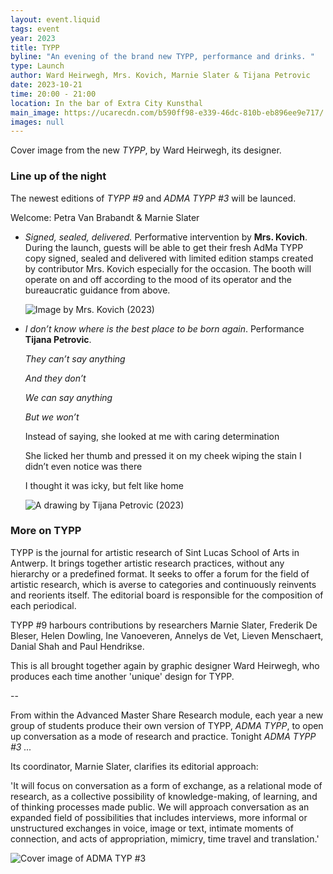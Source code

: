 ```yaml
---
layout: event.liquid
tags: event
year: 2023
title: TYPP
byline: "An evening of the brand new TYPP, performance and drinks. "
type: Launch
author: Ward Heirwegh, Mrs. Kovich, Marnie Slater & Tijana Petrovic
date: 2023-10-21
time: 20:00 - 21:00
location: In the bar of Extra City Kunsthal
main_image: https://ucarecdn.com/b590ff98-e339-46dc-810b-eb896ee9e717/
images: null
---
```

Cover image from the new *TYPP*, by Ward Heirwegh, its designer.

### Line up of the night

The newest editions of *TYPP #9* and *ADMA TYPP #3* will be launced. 

Welcome: Petra Van Brabandt & Marnie Slater 

* *Signed, sealed, delivered.* Performative intervention by **Mrs. Kovich**. During the launch, guests will be able to get their fresh AdMa TYPP copy signed, sealed and delivered with limited edition stamps created by contributor Mrs. Kovich especially for the occasion. The booth will operate on and off according to the mood of its operator and the bureaucratic guidance from above. 

  ![](https://ucarecdn.com/0b072257-aa46-4ae6-b02f-bf4e63732638/ "Image by Mrs. Kovich (2023)")
* *I don’t know where is the best place to be born again*. Performance **Tijana Petrovic**. 

  *They can’t say anything* 

  *And they don’t*

  *We can say anything*

  *But we won’t* 

  Instead of saying, she looked at me with caring determination

  She licked her thumb and pressed it on my cheek wiping the stain I didn’t even notice was there

  I thought it was icky, but felt like home

  ![](https://ucarecdn.com/bd3fbe29-05bd-465b-9489-c53445439b67/ "A drawing by Tijana Petrovic (2023)")

### More on TYPP

TYPP is the journal for artistic research of Sint Lucas School of Arts in Antwerp. It brings together artistic research practices, without any hierarchy or a predefined format. It seeks to offer a forum for the field of artistic research, which is averse to categories and continuously reinvents and reorients itself. The editorial board is responsible for the composition of each periodical.

TYPP #9 harbours contributions by researchers Marnie Slater, Frederik De Bleser, Helen Dowling, Ine Vanoeveren, Annelys de Vet, Lieven Menschaert, Danial Shah and Paul Hendrikse. 

This is all brought together again by graphic designer Ward Heirwegh, who produces each time another 'unique' design for TYPP. 

\--

From within the Advanced Master Share Research module, each year a new group of students produce their own version of TYPP, *ADMA TYPP*, to open up conversation as a mode of research and practice. Tonight *ADMA TYPP #3 ...* 

Its coordinator, Marnie Slater, clarifies its editorial approach: 

'It will focus on conversation as a form of exchange, as a relational mode of research, as a collective possibility of knowledge-making, of learning, and of thinking processes made public. We will approach conversation as an expanded field of possibilities that includes interviews, more informal or unstructured exchanges in voice, image or text, intimate moments of connection, and acts of appropriation, mimicry, time travel and translation.'

![](https://ucarecdn.com/bf679ce8-1889-4727-885a-64820e81e1de/ "Cover image of ADMA TYP #3")

![]()